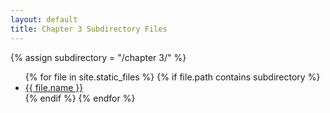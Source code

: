 ```yaml
---
layout: default
title: Chapter 3 Subdirectory Files
---
```

{% assign subdirectory = "/chapter 3/" %}
<ul>
{% for file in site.static_files %}
  {% if file.path contains subdirectory %}
    <li><a href="{{ file.path }}">{{ file.name }}</a></li>
  {% endif %}
{% endfor %}
</ul>